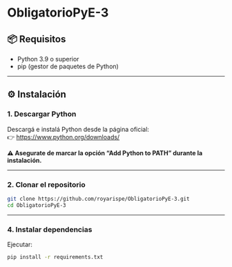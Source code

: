 # ObligatorioPyE-3

## 📦 Requisitos

- Python 3.9 o superior  
- pip (gestor de paquetes de Python)

---

## ⚙️ Instalación

### 1. Descargar Python

Descargá e instalá Python desde la página oficial:  
👉 https://www.python.org/downloads/

**⚠️ Asegurate de marcar la opción “Add Python to PATH” durante la instalación.**

---

### 2. Clonar el repositorio

```bash
git clone https://github.com/royarispe/ObligatorioPyE-3.git
cd ObligatorioPyE-3
```

---

### 4. Instalar dependencias

Ejecutar:

```bash
pip install -r requirements.txt
```

